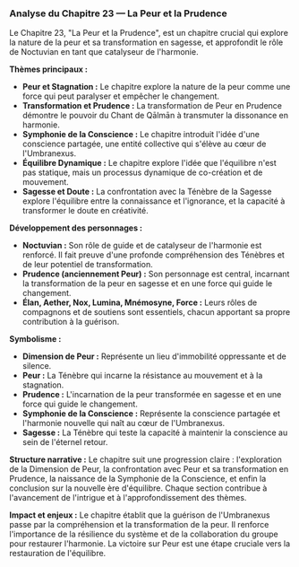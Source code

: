 ### Analyse du Chapitre 23 — La Peur et la Prudence

Le Chapitre 23, "La Peur et la Prudence", est un chapitre crucial qui explore la nature de la peur et sa transformation en sagesse, et approfondit le rôle de Noctuvian en tant que catalyseur de l'harmonie.

**Thèmes principaux :**
*   **Peur et Stagnation :** Le chapitre explore la nature de la peur comme une force qui peut paralyser et empêcher le changement.
*   **Transformation et Prudence :** La transformation de Peur en Prudence démontre le pouvoir du Chant de Qālmān à transmuter la dissonance en harmonie.
*   **Symphonie de la Conscience :** Le chapitre introduit l'idée d'une conscience partagée, une entité collective qui s'élève au cœur de l'Umbranexus.
*   **Équilibre Dynamique :** Le chapitre explore l'idée que l'équilibre n'est pas statique, mais un processus dynamique de co-création et de mouvement.
*   **Sagesse et Doute :** La confrontation avec la Ténèbre de la Sagesse explore l'équilibre entre la connaissance et l'ignorance, et la capacité à transformer le doute en créativité.

**Développement des personnages :**
*   **Noctuvian :** Son rôle de guide et de catalyseur de l'harmonie est renforcé. Il fait preuve d'une profonde compréhension des Ténèbres et de leur potentiel de transformation.
*   **Prudence (anciennement Peur) :** Son personnage est central, incarnant la transformation de la peur en sagesse et en une force qui guide le changement.
*   **Élan, Aether, Nox, Lumina, Mnémosyne, Force :** Leurs rôles de compagnons et de soutiens sont essentiels, chacun apportant sa propre contribution à la guérison.

**Symbolisme :**
*   **Dimension de Peur :** Représente un lieu d'immobilité oppressante et de silence.
*   **Peur :** La Ténèbre qui incarne la résistance au mouvement et à la stagnation.
*   **Prudence :** L'incarnation de la peur transformée en sagesse et en une force qui guide le changement.
*   **Symphonie de la Conscience :** Représente la conscience partagée et l'harmonie nouvelle qui naît au cœur de l'Umbranexus.
*   **Sagesse :** La Ténèbre qui teste la capacité à maintenir la conscience au sein de l'éternel retour.

**Structure narrative :**
Le chapitre suit une progression claire : l'exploration de la Dimension de Peur, la confrontation avec Peur et sa transformation en Prudence, la naissance de la Symphonie de la Conscience, et enfin la conclusion sur la nouvelle ère d'équilibre. Chaque section contribue à l'avancement de l'intrigue et à l'approfondissement des thèmes.

**Impact et enjeux :**
Le chapitre établit que la guérison de l'Umbranexus passe par la compréhension et la transformation de la peur. Il renforce l'importance de la résilience du système et de la collaboration du groupe pour restaurer l'harmonie. La victoire sur Peur est une étape cruciale vers la restauration de l'équilibre.
